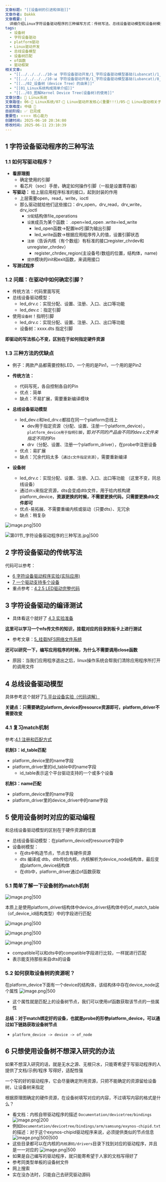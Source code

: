 ```yaml
---
文章标题: "[[设备树的引进和体验]]"
文章作者: Dakkk
文章概要: |
  详细介绍Linux字符设备驱动程序的三种编写方式：传统写法、总线设备驱动模型和设备树模型，重点对比各种方法的优缺点和硬件资源指定机制差异。
tags:
  - 设备树
  - 字符设备驱动
  - platform驱动
  - Linux驱动开发
  - 总线设备模型
  - 设备树匹配
  - of函数
  - 驱动框架
相关文章:
  - "[[../../../../10-📊 字符设备驱动开发/1_字符设备驱动模型基础(Lubancat)/1_驱动章节实验环境搭建]]"
  - "[[../../../../10-📊 字符设备驱动开发/1_字符设备驱动模型基础(Lubancat)/8_Linux设备树]]"
  - "[[../02_设备树（device Tree）的由来]]"
  - "[[01_Linux系统构成简单介绍]]"
  - "[[../03_图解Kernel Device Tree(设备树)的使用]]"
文章分类: 🐧 Linux系统
文章路径: 06-🐧 Linux系统/07-🚗 Linux驱动开发核心(重要!!!)/05-🚗 Linux驱动相关子系统 (重点)/3_设备树/2_Linux设备树详解（韦东山）/1_设备树的引进和体验.md
文章难度: 中级 🌳
目前阶段: ✅ 已完成
重要性: ⭐⭐⭐⭐ 核心能力
创建时间: 2025-06-10 20:34:00
修改时间: 2025-06-11 23:10:39
---
```


## 1 字符设备驱动程序的三种写法

### 1.1 如何写驱动程序？

- **看原理图**
	- 确定使用的引脚
	- 看芯片（soc）手册，确定如何操作引脚（一般是设置寄存器）
- **写驱动：** 给上层应用程序标准的接口，起到封装的作用
	- 上层需要open，read，write，ioctl
	- 那么驱动就给他们这些接口：drv_open，drv_read，drv_write，drv_ioctl
		- `分配`结构体file_operations
		- `设置`成员为某个函数： .open=led_open .write=led_write
			- led_open函数->配置led引脚为输出引脚
			- led_write函数->根据应用程序传入的值，设置引脚状态
		- `注册`（告诉内核（有个数组）有标准的接口register_chrdev和unregister_chrdev）
			- register_chrdev_region(主设备号/数组的位置，结构体，name)
		- `提供`模块的init和exit函数，来调用接口
- **写测试程序**

### 1.2 问题：在驱动中如何确定引脚？

- 传统方法：代码里面写死
- 总线设备驱动模型：
	- led_drv.c：实现分配、设置、注册、入口、出口等功能
	- led_dev.c：指定引脚
- 使用`设备树`！指明引脚
	- led_drv.c：实现分配、设置、注册、入口、出口等功能
	- 设备树：xxxx.dts 指定引脚

**即驱动的写法核心不变，区别在于如何指定硬件资源**

### 1.3 三种方法的优缺点

- 例子：两款产品都需要控制LED，一个用的是Pin1，一个用的是Pin2

- **传统方法：**
	- 代码写死，各自控制各自的Pin
	- 优点：简单
	- 缺点：不易扩展，需要重新编译模块

- **总线设备驱动模型**
	- led_dev.c和led_drv.c都挂在同一个platform总线上
		- dev用于指定资源（分配、设置、注册一个platform_device），`platform_device用于指明引脚`，即*对不同的产品由不同的dev.c文件来指定不同的Pin*
		- drv（分配、设置、注册一个platform_driver），在probe中注册设备
	- 优点：易扩展
	- 缺点：冗余代码太多（`通过c文件指定资源`），需要重新编译

- **设备树**
	- led_drv.c：实现分配、设置、注册、入口、出口等功能 （这里不变，同总线设备）
	- 通过`dts`来指定资源，dts会变成dtb文件，用于给内核构建platform_device，**资源更换的时候，不需要更换代码，只需要更换dtb文件即可**
	- 优点-易拓展、不需要重编内核或驱动（只要dts）、无冗余
	- 缺点：稍复杂

![image.png|500](https://my-obsidian-image.oss-cn-guangzhou.aliyuncs.com/2025/06/44e77d7004fb680b4b354589193ea980.png)


![第01节_字符设备驱动程序的三种写法.jpg|500](https://my-obsidian-image.oss-cn-guangzhou.aliyuncs.com/2025/05/ecedb27ba24667b7cdc5348f89348032.jpg)

## 2 字符设备驱动的传统写法

代码可以参考：
- [6 字符设备驱动程序实验(实际应用)](../../03-📊%20字符设备驱动模型/1_字符设备驱动模型基础(Lubancat)/4_📕字符设备驱动.md#6%20字符设备驱动程序实验(实际应用))
- [7 一个驱动支持多个设备](../../03-📊%20字符设备驱动模型/1_字符设备驱动模型基础(Lubancat)/4_📕字符设备驱动.md#7%20一个驱动支持多个设备)
- 重点参考：[4.2.5 LED驱动完整代码](../../03-📊%20字符设备驱动模型/1_字符设备驱动模型基础(Lubancat)/5_字符设备驱动—点亮LED灯实验.md#4.2.5%20LED驱动完整代码)
 
## 3 字符设备驱动的编译测试

- 具体看这个就好了 [4.3 实验准备](../../../03-📊%20字符设备驱动模型/1_字符设备驱动模型基础(Lubancat)/1_Linux驱动基础知识(重点)/5_字符设备驱动—点亮LED灯实验.md#4.3%20实验准备)

**这里可以学习一个nfs传文件的知识，挂载对应的目录到板卡上进行测试**
- 参考文章：[5_挂载NFS网络文件系统](../../../05-💻%20Linux应用开发与系统编程/3_Linux基础与应用开发实战(Lubancat-RK3568)/4_补充部分/5_挂载NFS网络文件系统.md)

**还可以研究一下，编写应用程序的时候，为什么不需要调用close函数**
- 原因：当我们应用程序退出之后，linux操作系统会帮我们清除应用程序所打开的调用文件

## 4 总线设备驱动模型

具体参考这个就好了[5 平台设备实验（代码讲解）](../../03-📊%20字符设备驱动模型/1_字符设备驱动模型基础(Lubancat)/7_平台设备驱动.md#5%20平台设备实验（代码讲解）)

**关键点：只需要确定platform_device的resource资源即可，platform_driver不需要改变**

### 4.1 复习match机制

参考:[4.1 注册和匹配方式](../../../03-📊%20字符设备驱动模型/1_字符设备驱动模型基础(Lubancat)/1_Linux驱动基础知识(重点)/7_平台设备驱动.md#4.1%20注册和匹配方式)

**机制3：id_table匹配**
- platform_device里的name字段
- platform_driver里的id_table中的name字段
	- id_table表示这个平台驱动支持的一个或多个设备

**机制3：name匹配**
- platform_device里的name字段
- platform_driver里的device_driver中的name字段

## 5 使用设备树时对应的驱动编程

和总线设备驱动模型的区别在于硬件资源的位置
- 总线设备驱动模型：在platform_device的resource字段中
- 设备树模型：
	- 在dts中构造节点，节点含有硬件资源
	- dts 编译成 dtb，dtb传给内核，内核解析为device_node结构体，最后变成platform_device结构体
	- 在dtb中，platform_driver通过of函数获取

### 5.1 简单了解一下设备树的match机制

![image.png|500](https://my-obsidian-image.oss-cn-guangzhou.aliyuncs.com/2025/06/be69defd26927e2f530b526030def493.png)

本质上是使用platform_driver结构体中device_driver结构体中的of_match_table（of_device_id结构类型）中的字段进行匹配

![image.png|500](https://my-obsidian-image.oss-cn-guangzhou.aliyuncs.com/2025/06/1db6ac5f1e0d7a30946158cd7e69b184.png)


![image.png|500](https://my-obsidian-image.oss-cn-guangzhou.aliyuncs.com/2025/06/a3bf6a21d87b0463d5bb0e73ce8d3c4e.png)

![image.png|500](https://my-obsidian-image.oss-cn-guangzhou.aliyuncs.com/2025/06/f52fea746052987b8bd8fef8d47b8426.png)
- compatible可以和dts中的compatible字段进行比较，一样就进行匹配
- 表示能支持那些来自dts的设备

### 5.2 如何获取设备树的资源呢？

在platform_device下面有一个device的结构体，该结构体中存在device_node这个属性
![image.png|500](https://my-obsidian-image.oss-cn-guangzhou.aliyuncs.com/2025/06/f9861bf4e092f04cea960eb12f38e844.png)
- 这个属性就是匹配上的设备树节点，我们可以使用of函数获取该节点的一些属性

**总结：对于match绑定好的设备，也就是probe的形参platform_device，可以通过如下链路获取设备树节点**
- `platform_device -> device -> of_node`

## 6 只想使用设备树不想深入研究的办法

如果不想深入研究的话，就是无水之源、无根只水，只能寄希望于写驱动程序的人提供了文档/示例/程序 写得好，适配性强

一个写的好的驱动程序，它会尽量确定所用资源，只把不能确定的资源留给设备树，让设备树来指定

根据原理图确定的硬件资源，在设备树填写对应的内容，不过填写内容的格式是什么？
- 看文档：内核自带驱动程序的描述 `Documentation/devicetree/bindings`
  ![image.png|200](https://my-obsidian-image.oss-cn-guangzhou.aliyuncs.com/2025/06/255acccc5bbcd04154a1a9bb9d3b7c2d.png)
- 例如`Documentation/devicetree/bindings/arm/samsung/exynos-chipid.txt`的描述：对于这个exynos-chipid驱动程序来说，必须提供类似的节点信息
  ![image.png|500|500](https://my-obsidian-image.oss-cn-guangzhou.aliyuncs.com/2025/06/928360379551c74ea4dc06a557fa8a57.png)
- 这些目录都可以在内核的`内核源码/drivers`目录下找到对应的驱动程序，并且是一一对应的
  ![image.png|500](https://my-obsidian-image.oss-cn-guangzhou.aliyuncs.com/2025/06/ceba35f5cfa18193088943cd8d765c25.png)
- 如果是自己编写的驱动程序，就只能寄希望于人家的文档写得好了
- 参考同类型单板的设备树文件
- 网上搜索
- 实在没办法时，只能自己去研究驱动源码